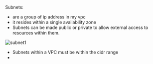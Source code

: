 Subnets: 
- are a group of ip address in my vpc
- it resides within a single availability zone
- Subnets can be made public or private to allow external access to resources within them.

![subnet1](image.png)

- Subnets within a VPC must be within the cidr range
- 



